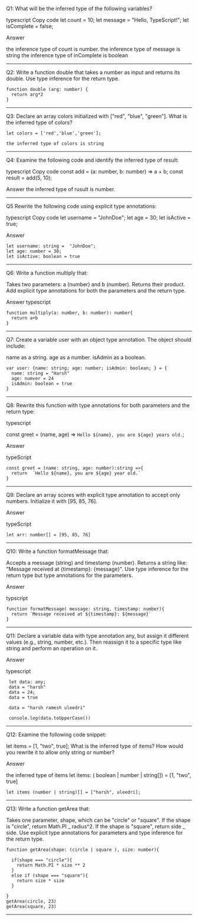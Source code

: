 Q1: What will be the inferred type of the following variables?

typescript
Copy code
let count = 10;
let message = "Hello, TypeScript!";
let isComplete = false;

Answer

the inference type of count is number.
the inference type of message is string
the inference type of inComplete is boolean

---

Q2: Write a function double that takes a number as input and returns its double. Use type inference for the return type.

```
function double (arg: number) {
  return arg*2
}
```

---

Q3: Declare an array colors initialized with ["red", "blue", "green"]. What is the inferred type of colors?

```
let colors = ['red','blue','green'];

the inferred type of colors is string
```

---

Q4: Examine the following code and identify the inferred type of result:

typescript
Copy code
const add = (a: number, b: number) => a + b;
const result = add(5, 10);

Answer
the inferred type of rusult is number.

---

Q5 Rewrite the following code using explicit type annotations:

typescript
Copy code
let username = "JohnDoe";
let age = 30;
let isActive = true;

Answer

```
let username: string =  "JohnDoe";
let age: number = 30;
let isActive: boolean = true

```

---

Q6: Write a function multiply that:

Takes two parameters: a (number) and b (number).
Returns their product. Add explicit type annotations for both the parameters and the return type.

Answer
typescript

```
function multiply(a: number, b: number): number{
  return a+b
}

```

---

Q7: Create a variable user with an object type annotation. The object should include:

name as a string.
age as a number.
isAdmin as a boolean.

```
var user: {name: string; age: number; isAdmin: boolean; } = {
  name: string = "Harsh"
  age: numver = 24
  isAdmin: boolean = true
}

```

---

Q8: Rewrite this function with type annotations for both parameters and the return type:

typescript

const greet = (name, age) => `Hello ${name}, you are ${age} years old.`;

Answer

typeScript

```
const greet = (name: string, age: number):string =>{
  return  `Hello ${name}, you are ${age} year old.`
}

```

---

Q9: Declare an array scores with explicit type annotation to accept only numbers. Initialize it with [95, 85, 76].

Answer

typeScript

```
let arr: number[] = [95, 85, 76]

```

---

Q10: Write a function formatMessage that:

Accepts a message (string) and timestamp (number).
Returns a string like: "Message received at {timestamp}: {message}". Use type inference for the return type but type annotations for the parameters.

Answer

typscript

```
function formatMessage( message: string, timestamp: number){
  return `Message received at ${timestamp}: ${message}`
}

```

---

Q11: Declare a variable data with type annotation any, but assign it different values (e.g., string, number, etc.). Then reassign it to a specific type like string and perform an operation on it.

Answer

typescript

```
 let data: any;
 data = "harsh"
 data = 24;
 data = true

 data = "harsh ramesh uleedri"

 console.log(data.toUpperCase())

```

---

Q12: Examine the following code snippet:

let items = [1, "two", true];
What is the inferred type of items?
How would you rewrite it to allow only string or number?

Answer

the inferred type of items
let items: ( boolean | number | string[]) = [1, "two", true]

```
let items (number | string)[] = ["harsh", uleedri];

```

---

Q13: Write a function getArea that:

Takes one parameter, shape, which can be "circle" or "square".
If the shape is "circle", return Math.PI _ radius^2.
If the shape is "square", return side _ side. Use explicit type annotations for parameters and type inference for the return type.

```
function getArea(shape: (circle | square ), size: number){

  if(shape === "circle"){
    return Math.PI * size ** 2
  }
  else if (shape === "square"){
    return size * size
  }

}
getArea(circle, 23)
getArea(square, 23)

```
-----

